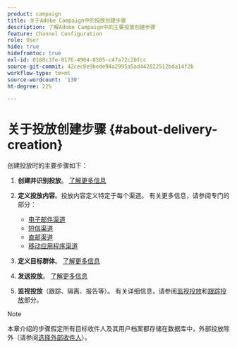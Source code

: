 ```yaml
---
product: campaign
title: 关于Adobe Campaign中的投放创建步骤
description: 了解Adobe Campaign中的主要投放创建步骤
feature: Channel Configuration
role: User
hide: true
hidefromtoc: true
exl-id: 0188c3fe-8176-4904-8505-c47a72c20fcc
source-git-commit: 42cec0e9bede94a2995a5ad442822512bda14f2b
workflow-type: tm+mt
source-wordcount: '130'
ht-degree: 22%

---
```


# 关于投放创建步骤 {#about-delivery-creation}

创建投放时的主要步骤如下：

1. **创建并识别投放**。 [了解更多信息](steps-create-and-identify-the-delivery.md)

1. **定义投放内容**。投放内容定义特定于每个渠道。 有关更多信息，请参阅专门的部分：

   * [电子邮件渠道](defining-the-email-content.md)
   * [短信渠道](sms-create.md#defining-the-sms-content)
   * [直邮渠道](defining-the-direct-mail-content.md)
   * [移动应用程序渠道](about-mobile-app-channel.md)

1. **定义目标群体**。 [了解更多信息](steps-defining-the-target-population.md)

1. **发送投放**。 [了解更多信息](steps-sending-the-delivery.md)

1. **监视投放**（跟踪、隔离、报告等）。 有关详细信息，请参阅[监视投放](about-delivery-monitoring.md)和[跟踪投放](about-message-tracking.md)部分。

>[!NOTE]
>
>本章介绍的步骤假定所有目标收件人及其用户档案都存储在数据库中，外部投放除外（请参阅[选择外部收件人](steps-defining-the-target-population.md#selecting-external-recipients)）。
